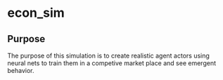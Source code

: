 # econ_sim

## Purpose
The purpose of this simulation is to create realistic agent actors using neural nets to train them in a competive market place and see emergent behavior.
